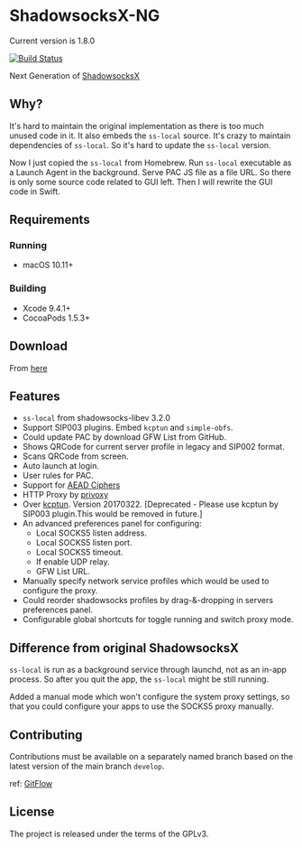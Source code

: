 # ShadowsocksX-NG

Current version is 1.8.0

[![Build Status](https://travis-ci.org/shadowsocks/ShadowsocksX-NG.svg?branch=develop)](https://travis-ci.org/shadowsocks/ShadowsocksX-NG)

Next Generation of [ShadowsocksX](https://github.com/shadowsocks/shadowsocks-iOS)

## Why?

It's hard to maintain the original implementation as there is too much unused code in it.
It also embeds the `ss-local` source. It's crazy to maintain dependencies of `ss-local`.
So it's hard to update the `ss-local` version.

Now I just copied the `ss-local` from Homebrew. Run `ss-local` executable as a Launch Agent in the background.
Serve PAC JS file as a file URL. So there is only some source code related to GUI left.
Then I will rewrite the GUI code in Swift.

## Requirements

### Running

- macOS 10.11+

### Building

- Xcode 9.4.1+
- CocoaPods 1.5.3+

## Download

From [here](https://github.com/shadowsocks/ShadowsocksX-NG/releases/)

## Features

- `ss-local` from shadowsocks-libev 3.2.0
- Support SIP003 plugins. Embed `kcptun` and `simple-obfs`.
- Could update PAC by download GFW List from GitHub.
- Shows QRCode for current server profile in legacy and SIP002 format.
- Scans QRCode from screen.
- Auto launch at login.
- User rules for PAC.
- Support for [AEAD Ciphers](https://shadowsocks.org/en/spec/AEAD-Ciphers.html)
- HTTP Proxy by [privoxy](http://www.privoxy.org/)
- Over [kcptun](https://github.com/xtaci/kcptun). Version 20170322. [Deprecated - Please use kcptun by SIP003 plugin.This would be removed in future.]
- An advanced preferences panel for configuring:
	- Local SOCKS5 listen address.
	- Local SOCKS5 listen port.
	- Local SOCKS5 timeout.
	- If enable UDP relay.
	- GFW List URL.
- Manually specify network service profiles which would be used to configure the proxy.
- Could reorder shadowsocks profiles by drag-&-dropping in servers preferences panel.
- Configurable global shortcuts for toggle running and switch proxy mode.

## Difference from original ShadowsocksX

`ss-local` is run as a background service through launchd, not as an in-app process.
So after you quit the app, the `ss-local` might be still running.

Added a manual mode which won't configure the system proxy settings,
so that you could configure your apps to use the SOCKS5 proxy manually.

## Contributing

Contributions must be available on a separately named branch based on the latest version of the main branch `develop`.

ref: [GitFlow](http://nvie.com/posts/a-successful-git-branching-model/)

## License

The project is released under the terms of the GPLv3.

